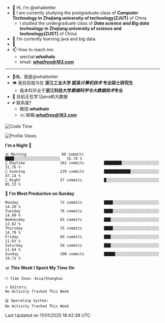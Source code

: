 - 👋 Hi, I’m @whaibetter
- 👀 I am currently studying the postgraduate class of ***Computer Technology* in Zhejiang university of technology(ZJUT)** of China
  -  I studied the undergraduate class of ***Data science and Big data technology* in Zhejiang university of science and technology(ZUST)** of China
- 🌱 I’m currently learning java and big data
- 💞️ 
- 📫 How to reach me: 
  - wechat:***whaihalo***
  - email: ***whaifree@163.com***
 ------------------------
- 👋嗨，我是@whaibetter
- 👁 我目前就为在 **浙江工业大学 就读*计算机技术* 专业硕士研究生**
  - 我本科毕业于**浙江科技大学*数据科学与大数据技术*专业**
- 🌴 目前正在学习java和大数据
- 💕 联系我?
  - 微信:***whaihalo***
  - ✉️:邮箱:***whaifree@163.com***

<!--START_SECTION:waka-->
![Code Time](http://img.shields.io/badge/Code%20Time-665%20hrs%202%20mins-blue)

![Profile Views](http://img.shields.io/badge/Profile%20Views-0-blue)

**I'm a Night 🦉** 

```text
🌞 Morning                80 commits          ████░░░░░░░░░░░░░░░░░░░░░   15.78 % 
🌆 Daytime                161 commits         ████████░░░░░░░░░░░░░░░░░   31.76 % 
🌃 Evening                239 commits         ████████████░░░░░░░░░░░░░   47.14 % 
🌙 Night                  27 commits          █░░░░░░░░░░░░░░░░░░░░░░░░   05.33 % 
```
📅 **I'm Most Productive on Sunday** 

```text
Monday                   72 commits          ████░░░░░░░░░░░░░░░░░░░░░   14.20 % 
Tuesday                  76 commits          ████░░░░░░░░░░░░░░░░░░░░░   14.99 % 
Wednesday                65 commits          ███░░░░░░░░░░░░░░░░░░░░░░   12.82 % 
Thursday                 75 commits          ████░░░░░░░░░░░░░░░░░░░░░   14.79 % 
Friday                   60 commits          ███░░░░░░░░░░░░░░░░░░░░░░   11.83 % 
Saturday                 59 commits          ███░░░░░░░░░░░░░░░░░░░░░░   11.64 % 
Sunday                   100 commits         █████░░░░░░░░░░░░░░░░░░░░   19.72 % 
```


📊 **This Week I Spent My Time On** 

```text
🕑︎ Time Zone: Asia/Shanghai

🔥 Editors: 
No Activity Tracked This Week

💻 Operating System: 
No Activity Tracked This Week
```


 Last Updated on 11/01/2025 18:42:38 UTC
<!--END_SECTION:waka-->
